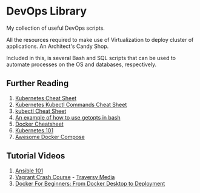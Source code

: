 # DevOps Library

My collection of useful DevOps scripts.

All the resources required to make use of Virtualization to deploy cluster of applications. An Architect's Candy Shop.

Included in this, is several Bash and SQL scripts that can be used to automate processes on the OS and databases, respectively.

## Further Reading

1. [Kubernetes Cheat Sheet](https://github.com/RehanSaeed/Kubernetes-Cheat-Sheet#kubernetes-cheat-sheet)
2. [Kubernetes Kubectl Commands Cheat Sheet](https://acloudguru.com/blog/engineering/kubernetes-cheat-sheet)
3. [kubectl Cheat Sheet](https://kubernetes.io/docs/reference/kubectl/cheatsheet/)
4. [An example of how to use getopts in bash](https://stackoverflow.com/questions/16483119/an-example-of-how-to-use-getopts-in-bash)
5. [Docker Cheatsheet](https://dev.to/vishnuchilamakuru/docker-cheatsheet-39fa)
6. [Kubernetes 101](https://github.com/geerlingguy/kubernetes-101)
7. [Awesome Docker Compose](https://github.com/docker/awesome-compose)

## Tutorial Videos

1. [Ansible 101](https://www.youtube.com/playlist?list=PL2_OBreMn7FqZkvMYt6ATmgC0KAGGJNAN)
2. [Vagrant Crash Course](https://youtu.be/vBreXjkizgo) - [Traversy Media](https://www.youtube.com/user/TechGuyWeb)
3. [Docker For Beginners: From Docker Desktop to Deployment](https://youtu.be/i7ABlHngi1Q)